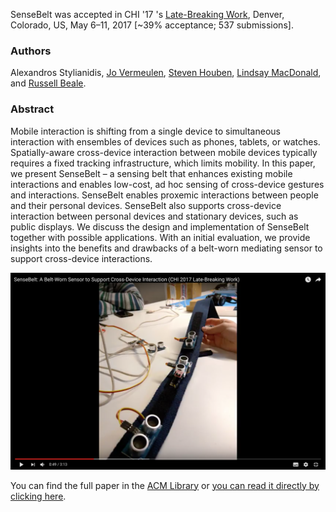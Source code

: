 SenseBelt was accepted in CHI '17 's [Late-Breaking Work](https://chi2017.acm.org/lbw.html), Denver, Colorado, US, May 6–11, 2017 [~39% acceptance; 537 submissions].

### Authors
Alexandros Stylianidis, [Jo Vermeulen](http://jovermeulen.com/), [Steven Houben](http://stevenhouben.be/), [Lindsay MacDonald](http://www.lindsaymacdonald.net/), and [Russell Beale](http://www.cs.bham.ac.uk/people/russell).

### Abstract

Mobile interaction is shifting from a single device to simultaneous interaction with ensembles of devices such as phones, tablets, or watches. Spatially-aware cross-device interaction between mobile devices typically requires a fixed tracking infrastructure, which limits mobility. In this paper, we present SenseBelt – a sensing belt that enhances existing mobile interactions and enables low-cost, ad hoc sensing of cross-device gestures and interactions. SenseBelt enables proxemic interactions between people and their personal devices. SenseBelt also supports cross-device interaction between personal devices and stationary devices, such as public displays. We discuss the design and implementation of SenseBelt together with possible applications. With an initial evaluation, we provide insights into the benefits and drawbacks of a belt-worn mediating sensor to support cross-device interactions.

[![Watch on youtube](https://raw.githubusercontent.com/alexstyl/alexstyl.github.io/master/images/sensebelt-preview.png)
](https://www.youtube.com/watch?v=3FOQHoHK34c)


You can find the full paper in the [ACM Library](http://dl.acm.org/citation.cfm?id=3053135&CFID=757515530&CFTOKEN=78922586)  or [you can read it directly by clicking here](http://jovermeulen.com/uploads/Research/StylianidisVermeulenHoubenMacDonaldBeale_chi-lbw2017.pdf).
